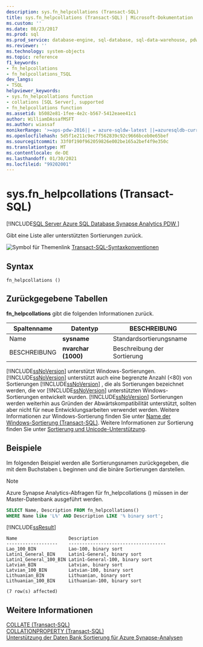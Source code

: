 ```yaml
---
description: sys.fn_helpcollations (Transact-SQL)
title: sys.fn_helpcollations (Transact-SQL) | Microsoft-Dokumentation
ms.custom: ''
ms.date: 08/23/2017
ms.prod: sql
ms.prod_service: database-engine, sql-database, sql-data-warehouse, pdw
ms.reviewer: ''
ms.technology: system-objects
ms.topic: reference
f1_keywords:
- fn_helpcollations
- fn_helpcollations_TSQL
dev_langs:
- TSQL
helpviewer_keywords:
- sys.fn_helpcollations function
- collations [SQL Server], supported
- fn_helpcollations function
ms.assetid: b5082e81-1fee-4e2c-b567-5412eaee41c1
author: WilliamDAssafMSFT
ms.author: wiassaf
monikerRange: '>=aps-pdw-2016|| = azure-sqldw-latest ||=azuresqldb-current||>=sql-server-2016||>=sql-server-linux-2017||=azuresqldb-mi-current'
ms.openlocfilehash: 5d5f1e211c9ec7f562839c92c9666bceb0e65bef
ms.sourcegitcommit: 33f0f190f962059826e002be165a2bef4f9e350c
ms.translationtype: MT
ms.contentlocale: de-DE
ms.lasthandoff: 01/30/2021
ms.locfileid: "99202001"
---
```

# <a name="sysfn_helpcollations-transact-sql"></a>sys.fn_helpcollations (Transact-SQL)

[!INCLUDE[SQL Server Azure SQL Database Synapse Analytics PDW ](../../includes/applies-to-version/sql-asdb-asdbmi-asa-pdw.md)]

  Gibt eine Liste aller unterstützten Sortierungen zurück.  
  
 ![Symbol für Themenlink](../../database-engine/configure-windows/media/topic-link.gif "Symbol für Themenlink") [Transact-SQL-Syntaxkonventionen](../../t-sql/language-elements/transact-sql-syntax-conventions-transact-sql.md)  
  
## <a name="syntax"></a>Syntax  
  
```
fn_helpcollations ()  
```  
  
## <a name="tables-returned"></a>Zurückgegebene Tabellen

 **fn_helpcollations** gibt die folgenden Informationen zurück.  
  
|Spaltenname|Datentyp|BESCHREIBUNG|  
|-----------------|---------------|-----------------|  
|Name|**sysname**|Standardsortierungsname|  
|BESCHREIBUNG|**nvarchar (1000)**|Beschreibung der Sortierung|  
  
 [!INCLUDE[ssNoVersion](../../includes/ssnoversion-md.md)] unterstützt Windows-Sortierungen. [!INCLUDE[ssNoVersion](../../includes/ssnoversion-md.md)] unterstützt auch eine begrenzte Anzahl (<80) von Sortierungen [!INCLUDE[ssNoVersion](../../includes/ssnoversion-md.md)] , die als Sortierungen bezeichnet werden, die vor [!INCLUDE[ssNoVersion](../../includes/ssnoversion-md.md)] unterstützten Windows-Sortierungen entwickelt wurden. [!INCLUDE[ssNoVersion](../../includes/ssnoversion-md.md)] Sortierungen werden weiterhin aus Gründen der Abwärtskompatibilität unterstützt, sollten aber nicht für neue Entwicklungsarbeiten verwendet werden. Weitere Informationen zur Windows-Sortierung finden Sie unter [Name der Windows-Sortierung &#40;Transact-SQL&#41;](../../t-sql/statements/windows-collation-name-transact-sql.md). Weitere Informationen zur Sortierung finden Sie unter [Sortierung und Unicode-Unterstützung](../../relational-databases/collations/collation-and-unicode-support.md).  
  
## <a name="examples"></a>Beispiele

 Im folgenden Beispiel werden alle Sortierungsnamen zurückgegeben, die mit dem Buchstaben `L` beginnen und die binäre Sortierungen darstellen.

> [!Note]
> Azure Synapse Analytics-Abfragen für fn_helpcollations () müssen in der Master-Datenbank ausgeführt werden.  
  
```sql  
SELECT Name, Description FROM fn_helpcollations()  
WHERE Name like 'L%' AND Description LIKE '% binary sort';  
```  
  
 [!INCLUDE[ssResult](../../includes/ssresult-md.md)]  
  
 ```
 Name                   Description  
 -------------------    ------------------------------------  
 Lao_100_BIN            Lao-100, binary sort  
 Latin1_General_BIN     Latin1-General, binary sort  
 Latin1_General_100_BIN Latin1-General-100, binary sort  
 Latvian_BIN            Latvian, binary sort  
 Latvian_100_BIN        Latvian-100, binary sort  
 Lithuanian_BIN         Lithuanian, binary sort  
 Lithuanian_100_BIN     Lithuanian-100, binary sort  
  
 (7 row(s) affected)  
 ```
  
## <a name="see-also"></a>Weitere Informationen

[COLLATE &#40;Transact-SQL&#41;](~/t-sql/statements/collations.md)   
[COLLATIONPROPERTY &#40;Transact-SQL&#41;](../../t-sql/functions/collation-functions-collationproperty-transact-sql.md)  
[Unterstützung der Daten Bank Sortierung für Azure Synapse-Analysen](https://azure.microsoft.com/blog/database-collation-support-for-azure-sql-data-warehouse-2)  
